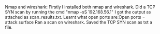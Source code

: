 Nmap and wireshark:
Firstly I installed both nmap and wireshark.
Did a TCP SYN scan by running the cmd "nmap -sS 192.168.56.1" 
I got the output as attached as scan_results.txt.
Learnt what open ports are:Open ports = attack surface
Ran a scan on wireshark.
Saved the TCP SYN scan as txt a file.
